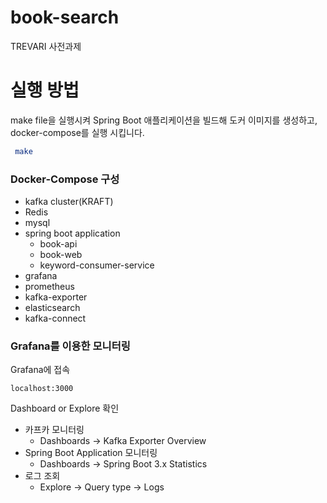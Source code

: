 # book-search
TREVARI 사전과제

# 실행 방법

make file을 실행시켜 Spring Boot 애플리케이션을 빌드해 도커 이미지를 생성하고, docker-compose를 실행 시킵니다.
```bash
 make
```

### Docker-Compose 구성

- kafka cluster(KRAFT)
- Redis
- mysql
- spring boot application
  - book-api
  - book-web
  - keyword-consumer-service
- grafana
- prometheus
- kafka-exporter
- elasticsearch
- kafka-connect

### Grafana를 이용한 모니터링

Grafana에 접속
```
localhost:3000
```

Dashboard or Explore 확인
- 카프카 모니터링
  - Dashboards -> Kafka Exporter Overview
- Spring Boot Application 모니터링
  - Dashboards -> Spring Boot 3.x Statistics
- 로그 조회
  - Explore -> Query type -> Logs

